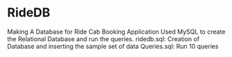 # RideDB
Making A Database for Ride Cab Booking Application
Used MySQL to create the Relational Database and run the queries.
ridedb.sql: Creation of Database and inserting the sample set of data
Queries.sql: Run 10 queries
